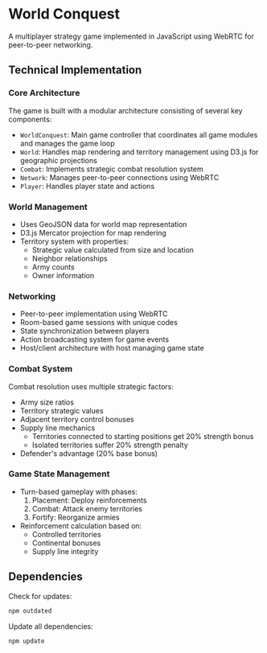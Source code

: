 # World Conquest

A multiplayer strategy game implemented in JavaScript using WebRTC for peer-to-peer networking.

## Technical Implementation

### Core Architecture
The game is built with a modular architecture consisting of several key components:
- `WorldConquest`: Main game controller that coordinates all game modules and manages the game loop
- `World`: Handles map rendering and territory management using D3.js for geographic projections
- `Combat`: Implements strategic combat resolution system
- `Network`: Manages peer-to-peer connections using WebRTC
- `Player`: Handles player state and actions

### World Management
- Uses GeoJSON data for world map representation
- D3.js Mercator projection for map rendering
- Territory system with properties:
  - Strategic value calculated from size and location
  - Neighbor relationships
  - Army counts
  - Owner information

### Networking
- Peer-to-peer implementation using WebRTC
- Room-based game sessions with unique codes
- State synchronization between players
- Action broadcasting system for game events
- Host/client architecture with host managing game state

### Combat System
Combat resolution uses multiple strategic factors:
- Army size ratios
- Territory strategic values
- Adjacent territory control bonuses
- Supply line mechanics
  - Territories connected to starting positions get 20% strength bonus
  - Isolated territories suffer 20% strength penalty
- Defender's advantage (20% base bonus)

### Game State Management
- Turn-based gameplay with phases:
  1. Placement: Deploy reinforcements
  2. Combat: Attack enemy territories
  3. Fortify: Reorganize armies
- Reinforcement calculation based on:
  - Controlled territories
  - Continental bonuses
  - Supply line integrity

## Dependencies
Check for updates:
```bash
npm outdated
```

Update all dependencies:
```bash
npm update
```
